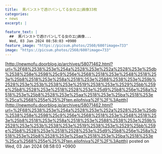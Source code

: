 ```yaml
---
title:  黒パンストで透けパンしてる女のエ□画像33枚
categories:
- news
excerpt: |
  
feature_text: |
  ##  黒パンストで透けパンしてる女のエ□画像...
  Wed, 03 Jan 2024 08:58:03 +0900
feature_image: "https://picsum.photos/2560/600?image=733"
image: "https://picsum.photos/2560/600?image=733"
---
```


[http://newmofu.doorblog.jp/archives/58071462.html?url=%2F68%2538%253e%254a%2528%253e%252a%2528%253e%25db%2538%258e%2598%25c9%256e%2568%2518%253e%2548%2518%253e%25b8%2518%253e%258a%2518%253e%2588%2538%253e%259b%2528%253e%253b%2538%253e%2519%2538%253e%2529%25bb%259e%25b8%2528%253e%2518%2528%253e%25d9%25b8%256e%258a%2518%253e%25b8%2528%253e%25aa%2518%253e%25ba%2518%253e%25ca%2568%255e%25%2Ften.eilofniva%2F%2F%3Aptth](http://newmofu.doorblog.jp/archives/58071462.html?url=%2F68%2538%253e%254a%2528%253e%252a%2528%253e%25db%2538%258e%2598%25c9%256e%2568%2518%253e%2548%2518%253e%25b8%2518%253e%258a%2518%253e%2588%2538%253e%259b%2528%253e%253b%2538%253e%2519%2538%253e%2529%25bb%259e%25b8%2528%253e%2518%2528%253e%25d9%25b8%256e%258a%2518%253e%25b8%2528%253e%25aa%2518%253e%25ba%2518%253e%25ca%2568%255e%25%2Ften.eilofniva%2F%2F%3Aptth)
posted on Wed, 03 Jan 2024 08:58:03 +0900

<!--more-->



